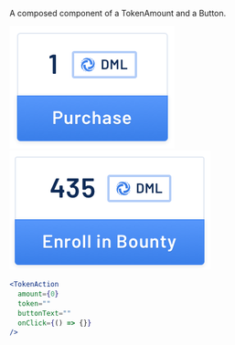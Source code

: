 A composed component of a TokenAmount and a Button.

<div class="examples">
  <div class="example">
    <a href="public/images/components/TokenAction/1.png">
      <img src="public/images/components/TokenAction/1.png" alt="TokenAction 1" />
    </a>
  </div>
  <div class="example">
    <a href="public/images/components/TokenAction/2.png">
      <img src="public/images/components/TokenAction/2.png" alt="TokenAction 2" />
    </a>
  </div>
</div>

```jsx
<TokenAction
  amount={0}
  token=""
  buttonText=""
  onClick={() => {}}
/>
```
